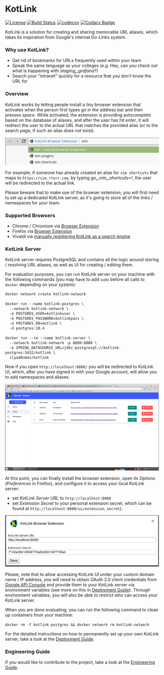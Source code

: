 # KotLink
[![License](https://img.shields.io/badge/License-Apache%202.0-blue.svg)](https://opensource.org/licenses/Apache-2.0)
[![Build Status](https://travis-ci.org/ilya40umov/KotLink.png?branch=master)](https://travis-ci.org/ilya40umov/KotLink)
[![codecov](https://codecov.io/gh/ilya40umov/KotLink/branch/master/graph/badge.svg)](https://codecov.io/gh/ilya40umov/KotLink)
[![Codacy Badge](https://api.codacy.com/project/badge/Grade/1a55315857b44bb78aab3a87da4f61ec)](https://www.codacy.com/app/ilya40umov/KotLink?utm_source=github.com&amp;utm_medium=referral&amp;utm_content=ilya40umov/KotLink&amp;utm_campaign=Badge_Grade)

KotLink is a solution for creating and sharing memorable URL aliases, 
which takes its inspiration from Google's internal Go-Links system.

### Why use KotLink?

* Get rid of bookmarks for URLs frequently used within your team
* Speak the same language as your colleges (e.g. Hey, can you check out what is happening with *staging␣grafana*?)
* Search your "intranet" quickly for a resource that you don't know the URL for

### Overview

KotLink works by letting people install a tiny browser extension 
that activates when the person first types *go* in the address bar and then presses *space*. 
While activated, the extension is providing autocomplete based on the database of aliases,
and after the user has hit *enter*, 
it will redirect the user to the actual URL that matches the provided alias 
(or to the search page, if such an alias does not exist).

![Suggestions In Address Bar](https://raw.githubusercontent.com/ilya40umov/KotLink/master/images/suggest.png)

For example, if someone has already created an alias for `vim shortcuts` 
that maps to `https://vim.rtorr.com`,
by typing *go␣vim␣shortcuts↵*, the user will be redirected to the actual link.

Please beware that to make use of the browser extension, 
you will first need to set up a dedicated KotLink server,
as it's going to store all of the links / namespaces for your team.

### Supported Browsers

* Chrome / Chromium via [Browser Extension](https://chrome.google.com/webstore/detail/kotlink-browser-extension/cdkflkfieefihicjaidafmggjdnkakod)
* Firefox via [Browser Extension](https://addons.mozilla.org/en-US/firefox/addon/kotlink-browser-extension)
* Vivaldi via [manually registering KotLink as a search engine](extension-guide.md#vivaldi)

### KotLink Server

KotLink server requires PostgreSQL and contains all the logic around storing / resolving URL aliases, 
as well as UI for creating / editing them.

For evaluation purposes, you can run KotLink server on your machine with the following commands 
(you may have to add `sudo` before all calls to `docker` depending on your system): 
```
docker network create kotlink-network

docker run --name kotlink-postgres \
  --network kotlink-network \
  -e POSTGRES_USER=kotlinkuser \
  -e POSTGRES_PASSWORD=kotlinkpass \
  -e POSTGRES_DB=kotlink \
  -d postgres:10.4

docker run --rm --name kotlink-server \
  --network kotlink-network -p 8080:8080 \
  -e SPRING_DATASOURCE_URL=jdbc:postgresql://kotlink-postgres:5432/kotlink \
  ilya40umov/kotlink
```

Now if you open `http://localhost:8080/` you will be redirected to KotLink UI, 
which, after you have signed in with your Google account, will allow you to add namespaces and aliases.

![List Aliases in UI](https://raw.githubusercontent.com/ilya40umov/KotLink/master/images/list-aliases.png)

At this point, you can finally install the browser extension, 
open its *Options* (*Preferences* in Firefox), and configure it to access your local KotLink server:
* set *KotLink Server URL* to `http://localhost:8080` 
* set *Extension Secret* to your personal extension secret, 
which can be found at `http://localhost:8080/ui/extension_secret`).

![Extension Options](https://raw.githubusercontent.com/ilya40umov/KotLink/master/images/extension-options.png)

Please, note that to allow accessing KotLink UI under your custom domain name / IP address,
you will need to obtain OAuth 2.0 client credentials from [Google API Console](https://console.developers.google.com)
and provide them to your KotLink server via environment variables 
(see more on this in [Deployment Guide](deployment-guide.md)). 
Through environment variables, you will also be able to restrict who can access your KotLink server.

When you are done evaluating, you can run the following command to clean up containers from your machine:

```docker rm -f kotlink-postgres && docker network rm kotlink-network```

For the detailed instructions on how to permanently set up your own KotLink server, 
take a look at the [Deployment Guide](deployment-guide.md).

### Engineering Guide
If you would like to contribute to the project, take a look at the [Engineering Guide](engineering-guide.md).